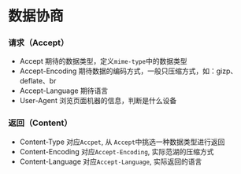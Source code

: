 # 数据协商

### 请求（Accept）
* Accept 期待的数据类型，定义`mime-type`中的数据类型
* Accept-Encoding 期待数据的编码方式，一般只压缩方式，如：gizp、deflate、br
* Accept-Language 期待语言
* User-Agent 浏览页面机器的信息，判断是什么设备

### 返回（Content）
* Content-Type 对应`Accpet`, 从 `Accept`中挑选一种数据类型进行返回
* Content-Encoding 对应`Accept-Encoding`, 实际范湖的压缩方式
* Content-Language 对应`Accept-Language`, 实际返回的语言
